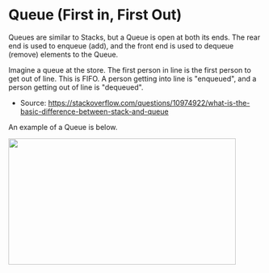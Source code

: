 # Queue (First in, First Out)
Queues are similar to Stacks, but a Queue is open at both its ends. The rear end is used to enqueue (add), and the front end is used to dequeue (remove) elements to the Queue.  

Imagine a queue at the store. The first person in line is the first person to get out of line. This is FIFO. A person getting into line is "enqueued", and a person getting out of line is "dequeued".  
- Source: https://stackoverflow.com/questions/10974922/what-is-the-basic-difference-between-stack-and-queue  

An example of a Queue is below.

<img src="/references/Java/DS and Algos/src/fifo/images/queue.png" width="450" height="250" />